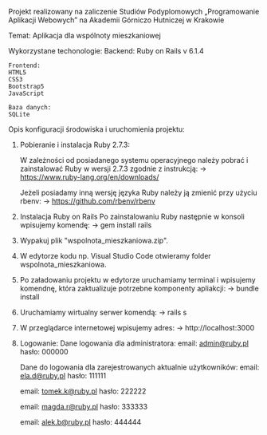 Projekt realizowany na zaliczenie Studiów Podyplomowych „Programowanie Aplikacji Webowych” na Akademii Górniczo Hutniczej w Krakowie 

Temat: Aplikacja dla wspólnoty mieszkaniowej

Wykorzystane techonologie: 
	Backend: 
	Ruby on Rails v 6.1.4

	Frontend:
	HTML5 
	CSS3 
	Bootstrap5 
	JavaScript  

	Baza danych: 
	SQLite

Opis konfiguracji środowiska i uruchomienia projektu:

1. Pobieranie i instalacja Ruby 2.7.3:

    W zależności od posiadanego systemu operacyjnego należy pobrać i zainstalować Ruby w wersji 2.7.3 zgodnie z instrukcją:
        ->  https://www.ruby-lang.org/en/downloads/
   
    Jeżeli posiadamy inną wersję języka Ruby należy ją zmienić przy użyciu rbenv:
        -> https://github.com/rbenv/rbenv

2. Instalacja Ruby on Rails
    Po zainstalowaniu Ruby następnie w konsoli wpisujemy komendę:
        -> gem install rails

3. Wypakuj plik "wspolnota_mieszkaniowa.zip".
   
4. W edytorze kodu np. Visual Studio Code otwieramy folder wspolnota_mieszkaniowa.

5. Po załadowaniu projektu w edytorze uruchamiamy terminal i wpisujemy komendnę, która zaktualizuje potrzebne komponenty apliakcji:
        -> bundle install
   
6. Uruchamiamy wirtualny serwer komendą:
        -> rails s
   
7. W przeglądarce internetowej wpisujemy adres:
    -> http://localhost:3000
   
8. Logowanie:
    Dane logowania dla administratora:
	email: admin@ruby.pl
	hasło: 000000

    Dane do logowania dla zarejestrowanych aktualnie użytkowników:
	email: ela.d@ruby.pl
	hasło: 111111

	email: tomek.k@ruby.pl
	hasło: 222222

	email: magda.r@ruby.pl
	hasło: 333333

	email: alek.b@ruby.pl
	hasło: 444444